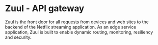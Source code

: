 <h1>Zuul - API gateway</h1>
Zuul is the front door for all requests from devices and web sites to the backend of the Netflix streaming application. As an edge service application, Zuul is built to enable dynamic routing, monitoring, resiliency and security.

